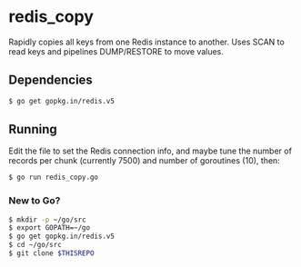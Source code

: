 redis_copy
==========

Rapidly copies all keys from one Redis instance to another. Uses SCAN to read keys and pipelines DUMP/RESTORE to move values.

Dependencies
------------

```bash
$ go get gopkg.in/redis.v5
```

Running
-------

Edit the file to set the Redis connection info, and maybe tune the number of records per chunk (currently 7500) and number of goroutines (10), then:

```bash
$ go run redis_copy.go
```

### New to Go?

```bash
$ mkdir -p ~/go/src
$ export GOPATH=~/go
$ go get gopkg.in/redis.v5
$ cd ~/go/src
$ git clone $THISREPO
```
